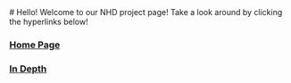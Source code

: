 <meta property="og:site_name" content="Main Page" />
# Hello! Welcome to our NHD project page! Take a look around by clicking the hyperlinks below!

### [Home Page](nhd.primitt.tk/home) 
### [In Depth](nhd.primitt.tk/in_depth)